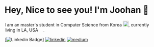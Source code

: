 # Hey, Nice to see you! I'm Joohan 👋
I am an master's student in Computer Science from Korea <img src = "https://cdn-icons-png.flaticon.com/512/2151/2151415.png" width="18"/>, currently living in LA, USA <img src = "https://cdn-icons-png.flaticon.com/512/3909/3909383.png" width="13"/>.

[![Linkedin Badge](https://img.shields.io/badge/-joohan_lee-blue?style=flat&logo=Linkedin&logoColor=white&link=https://www.linkedin.com/in/lucas-joohan-lee/)]
<a href="https://www.linkedin.com/in/lucas-joohan-lee" target="_blank"> <img alt="linkedin" src ="https://img.shields.io/badge/linkedin-joohan--lee-blue"/></a>
<a href="https://medium.com/@joohan224" target="_blank"> <img alt="medium" src ="https://img.shields.io/badge/blog-medium-black"/></a>

<!--
**joohan-lee/joohan-lee** is a ✨ _special_ ✨ repository because its `README.md` (this file) appears on your GitHub profile.

Here are some ideas to get you started:

- 🔭 I’m currently working on ...
- 🌱 I’m currently learning ...
- 👯 I’m looking to collaborate on ...
- 🤔 I’m looking for help with ...
- 💬 Ask me about ...
- 📫 How to reach me: ...
- 😄 Pronouns: ...
- ⚡ Fun fact: ...
-->
